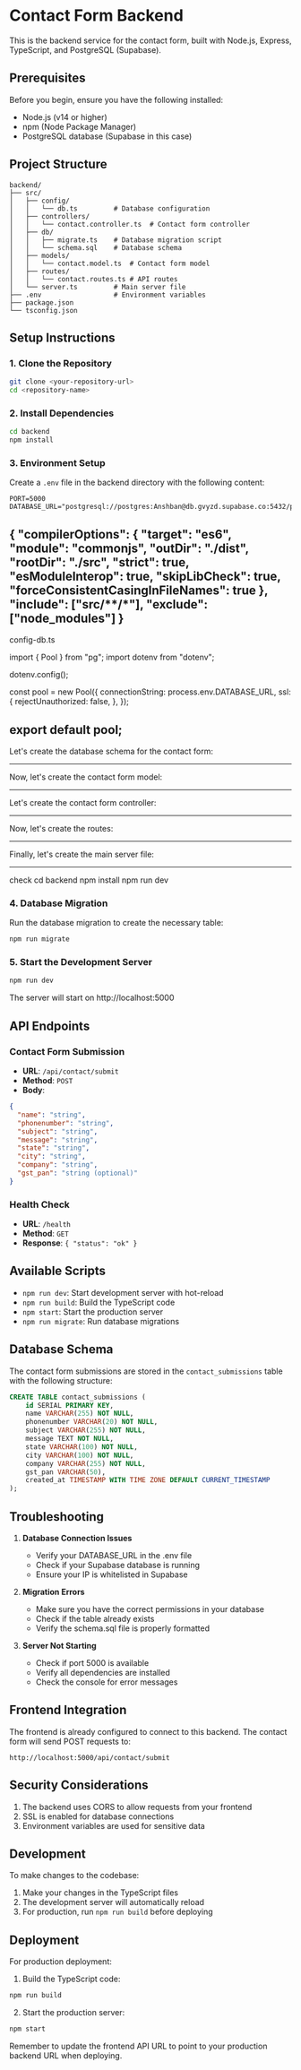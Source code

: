 # Contact Form Backend

This is the backend service for the contact form, built with Node.js, Express, TypeScript, and PostgreSQL (Supabase).

## Prerequisites

Before you begin, ensure you have the following installed:

- Node.js (v14 or higher)
- npm (Node Package Manager)
- PostgreSQL database (Supabase in this case)

## Project Structure

```
backend/
├── src/
│   ├── config/
│   │   └── db.ts         # Database configuration
│   ├── controllers/
│   │   └── contact.controller.ts  # Contact form controller
│   ├── db/
│   │   ├── migrate.ts    # Database migration script
│   │   └── schema.sql    # Database schema
│   ├── models/
│   │   └── contact.model.ts  # Contact form model
│   ├── routes/
│   │   └── contact.routes.ts # API routes
│   └── server.ts         # Main server file
├── .env                  # Environment variables
├── package.json
└── tsconfig.json
```

## Setup Instructions

### 1. Clone the Repository

```bash
git clone <your-repository-url>
cd <repository-name>
```

### 2. Install Dependencies

```bash
cd backend
npm install
```

### 3. Environment Setup

Create a `.env` file in the backend directory with the following content:

```
PORT=5000
DATABASE_URL="postgresql://postgres:Anshban@db.gvyzd.supabase.co:5432/postgres"
```
{
  "compilerOptions": {
    "target": "es6",
    "module": "commonjs",
    "outDir": "./dist",
    "rootDir": "./src",
    "strict": true,
    "esModuleInterop": true,
    "skipLibCheck": true,
    "forceConsistentCasingInFileNames": true
  },
  "include": ["src/**/*"],
  "exclude": ["node_modules"]
}
 ------

 config-db.ts

 import { Pool } from "pg";
import dotenv from "dotenv";

dotenv.config();

const pool = new Pool({
  connectionString: process.env.DATABASE_URL,
  ssl: {
    rejectUnauthorized: false,
  },
});

export default pool;
----------

Let's create the database schema for the contact form:

---------------------------------

Now, let's create the contact form model:

--------------------------------------------

Let's create the contact form controller:

----------------------------------------

Now, let's create the routes:

-----------------------------------

Finally, let's create the main server file:

---------------------------------------

check cd backend
npm install
npm run dev

### 4. Database Migration

Run the database migration to create the necessary table:

```bash
npm run migrate
```

### 5. Start the Development Server

```bash
npm run dev
```

The server will start on http://localhost:5000

## API Endpoints

### Contact Form Submission

- **URL**: `/api/contact/submit`
- **Method**: `POST`
- **Body**:

```json
{
  "name": "string",
  "phonenumber": "string",
  "subject": "string",
  "message": "string",
  "state": "string",
  "city": "string",
  "company": "string",
  "gst_pan": "string (optional)"
}
```

### Health Check

- **URL**: `/health`
- **Method**: `GET`
- **Response**: `{ "status": "ok" }`

## Available Scripts

- `npm run dev`: Start development server with hot-reload
- `npm run build`: Build the TypeScript code
- `npm start`: Start the production server
- `npm run migrate`: Run database migrations

## Database Schema

The contact form submissions are stored in the `contact_submissions` table with the following structure:

```sql
CREATE TABLE contact_submissions (
    id SERIAL PRIMARY KEY,
    name VARCHAR(255) NOT NULL,
    phonenumber VARCHAR(20) NOT NULL,
    subject VARCHAR(255) NOT NULL,
    message TEXT NOT NULL,
    state VARCHAR(100) NOT NULL,
    city VARCHAR(100) NOT NULL,
    company VARCHAR(255) NOT NULL,
    gst_pan VARCHAR(50),
    created_at TIMESTAMP WITH TIME ZONE DEFAULT CURRENT_TIMESTAMP
);
```

## Troubleshooting

1. **Database Connection Issues**

   - Verify your DATABASE_URL in the .env file
   - Check if your Supabase database is running
   - Ensure your IP is whitelisted in Supabase

2. **Migration Errors**

   - Make sure you have the correct permissions in your database
   - Check if the table already exists
   - Verify the schema.sql file is properly formatted

3. **Server Not Starting**
   - Check if port 5000 is available
   - Verify all dependencies are installed
   - Check the console for error messages

## Frontend Integration

The frontend is already configured to connect to this backend. The contact form will send POST requests to:

```
http://localhost:5000/api/contact/submit
```

## Security Considerations

1. The backend uses CORS to allow requests from your frontend
2. SSL is enabled for database connections
3. Environment variables are used for sensitive data

## Development

To make changes to the codebase:

1. Make your changes in the TypeScript files
2. The development server will automatically reload
3. For production, run `npm run build` before deploying

## Deployment

For production deployment:

1. Build the TypeScript code:

```bash
npm run build
```

2. Start the production server:

```bash
npm start
```

Remember to update the frontend API URL to point to your production backend URL when deploying.
